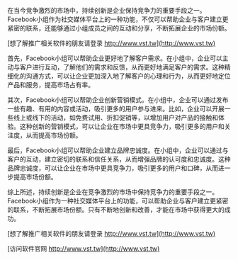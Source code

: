 在当今竞争激烈的市场中，持续创新是企业保持竞争力的重要手段之一。Facebook小组作为社交媒体平台上的一种功能，不仅可以帮助企业与客户建立更紧密的联系，还能够通过小组成员之间的互动和分享，不断拓展企业的市场份额。

[想了解推广相关软件的朋友请登录 http://www.vst.tw](http://www.vst.tw)

首先，Facebook小组可以帮助企业更好地了解客户需求。在小组中，企业可以主动与客户进行互动，了解他们的需求和反馈，从而更好地满足客户的需求。这种精细化的沟通方式，可以让企业更加深入地了解客户的心理和行为，从而更好地定位产品和服务，提高市场占有率。

其次，Facebook小组可以帮助企业创新营销模式。在小组中，企业可以通过发布一些有趣、有用的内容或活动，吸引更多的用户参与进来。比如，企业可以开展一些线上或线下的活动，如免费试用、折扣促销等，以增加用户对产品的接触和体验。这种创新的营销模式，可以让企业在市场中更具竞争力，吸引更多的用户和关注度，从而提高市场份额。

最后，Facebook小组可以帮助企业建立品牌忠诚度。在小组中，企业可以通过与客户的互动，建立密切的联系和信任关系，从而增强品牌的认可度和忠诚度。这种品牌忠诚度，可以让企业在市场中更具竞争力，吸引更多的用户和口碑，从而进一步提高市场份额。

综上所述，持续创新是企业在竞争激烈的市场中保持竞争力的重要手段之一。Facebook小组作为一种社交媒体平台上的功能，可以帮助企业与客户建立更紧密的联系，不断拓展市场份额。只有不断地创新和改善，才能在市场中获得更大的成功。

[想了解推广相关软件的朋友请登录 http://www.vst.tw](http://www.vst.tw)


[访问软件官网 http://www.vst.tw](http://www.vst.tw)
